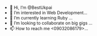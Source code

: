 - 👋 Hi, I’m @BestUkpai
- 👀 I’m interested in Web Development...
- 🌱 I’m currently learning Ruby ...
- 💞️ I’m looking to collaborate on big gigs ...
- 📫 How to reach me  <09032086179>...

<!---
BestUkpai/BestUkpai is a ✨ special ✨ repository because its `"Awesome Me"` (this file) appears on your GitHub profile.
You can click the Preview link to take a look at your changes.
--->
